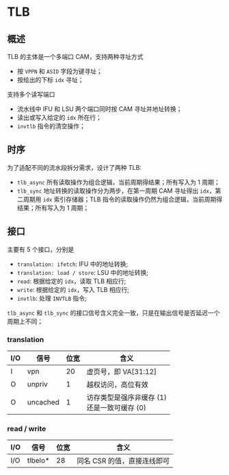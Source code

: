 # TLB

## 概述

TLB 的主体是一个多端口 CAM，支持两种寻址方式

- 按 `VPPN` 和 `ASID` 字段为键寻址；
- 按给出的下标 `idx` 寻址；

支持多个读写端口

- 流水线中 IFU 和 LSU 两个端口同时按 CAM 寻址并地址转换；
- 读出或写入给定的 `idx` 所在行；
- `invtlb` 指令的清空操作；

## 时序

为了适配不同的流水段拆分需求，设计了两种 TLB:

- `tlb_async` 所有读取操作为组合逻辑，当前周期得结果；所有写入为 1 周期；
- `tlb_sync` 地址转换的读取操作分为两步，在第一周期 CAM 寻址得出 `idx`，第二周期用 `idx` 索引存储器；TLB 指令的读取操作仍然为组合逻辑，当前周期得结果；所有写入为 1 周期；

## 接口

主要有 5 个接口，分别是 

- `translation: ifetch`: IFU 中的地址转换;
- `translation: load / store`: LSU 中的地址转换;
- `read`: 根据给定的 `idx`，读取 TLB 相应行;
- `write`: 根据给定的 `idx`，写入 TLB 相应行;
- `invtlb`: 处理 `INVTLB` 指令;

`tlb_async` 和 `tlb_sync` 的接口信号含义完全一致，只是在输出信号是否延迟一个周期上不同；

### translation

| I/O 	| 信号     	| 位宽 	| 含义                                           	|
|-----	|----------	|------	|------------------------------------------------	|
| I   	| vpn      	| 20   	| 虚页号，即 VA[31:12]                           	|
| O   	| unpriv   	| 1    	| 越权访问，高位有效                             	|
| O   	| uncached 	| 1    	| 访存类型是强序非缓存 (1)<br>还是一致可缓存 (0) 	|

### read / write

| I/O 	| 信号    	| 位宽 	| 含义                        	|
|-----	|---------	|------	|-----------------------------	|
| I/O 	| tlbelo* 	| 28   	| 同名 CSR 的值，直接连线即可 	|
